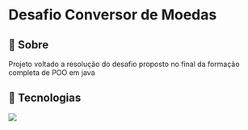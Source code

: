 <h1>Desafio Conversor de Moedas</h1>

<h2>🔖 Sobre</h2>
<p>Projeto voltado a resolução do desafio proposto no final da formação completa de POO em java</p>

## 🚀 Tecnologias
<div>
  <img src="https://img.icons8.com/?size=100&id=13679&format=png&color=000000">
</div>
